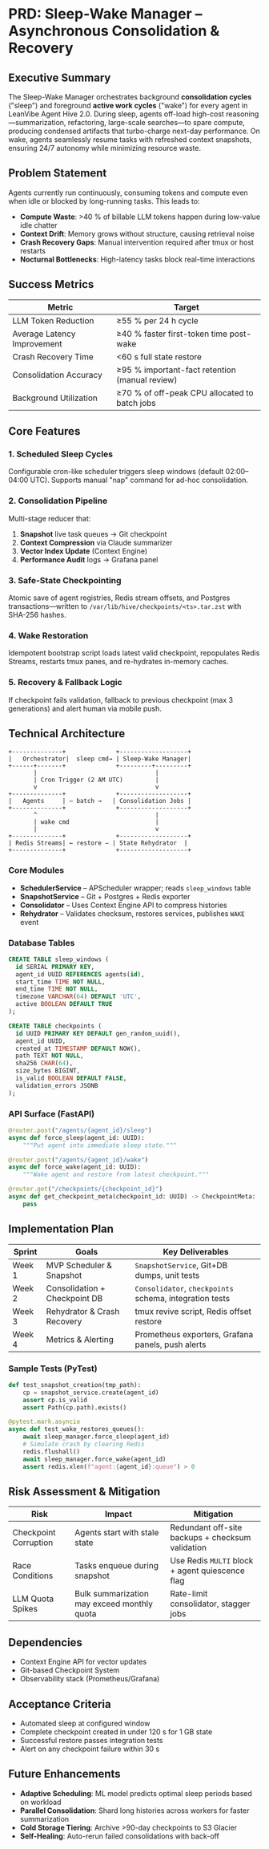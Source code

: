 # PRD: Sleep-Wake Manager – Asynchronous Consolidation & Recovery

## Executive Summary

The Sleep-Wake Manager orchestrates background **consolidation cycles** ("sleep") and foreground **active work cycles** ("wake") for every agent in LeanVibe Agent Hive 2.0. During sleep, agents off-load high-cost reasoning—summarization, refactoring, large-scale searches—to spare compute, producing condensed artifacts that turbo-charge next-day performance. On wake, agents seamlessly resume tasks with refreshed context snapshots, ensuring 24/7 autonomy while minimizing resource waste.

## Problem Statement

Agents currently run continuously, consuming tokens and compute even when idle or blocked by long-running tasks. This leads to:
- **Compute Waste**: >40 % of billable LLM tokens happen during low-value idle chatter
- **Context Drift**: Memory grows without structure, causing retrieval noise
- **Crash Recovery Gaps**: Manual intervention required after tmux or host restarts
- **Nocturnal Bottlenecks**: High-latency tasks block real-time interactions

## Success Metrics

| Metric | Target |
|--------|--------|
|LLM Token Reduction|≥55 % per 24 h cycle|
|Average Latency Improvement|≥40 % faster first-token time post-wake|
|Crash Recovery Time|<60 s full state restore|
|Consolidation Accuracy|≥95 % important-fact retention (manual review)|
|Background Utilization|≥70 % of off-peak CPU allocated to batch jobs|

## Core Features

### 1. Scheduled Sleep Cycles
Configurable cron-like scheduler triggers sleep windows (default 02:00–04:00 UTC). Supports manual "nap" command for ad-hoc consolidation.

### 2. Consolidation Pipeline
Multi-stage reducer that:
1. **Snapshot** live task queues → Git checkpoint
2. **Context Compression** via Claude summarizer
3. **Vector Index Update** (Context Engine)
4. **Performance Audit** logs → Grafana panel

### 3. Safe-State Checkpointing
Atomic save of agent registries, Redis stream offsets, and Postgres transactions—written to `/var/lib/hive/checkpoints/<ts>.tar.zst` with SHA-256 hashes.

### 4. Wake Restoration
Idempotent bootstrap script loads latest valid checkpoint, repopulates Redis Streams, restarts tmux panes, and re-hydrates in-memory caches.

### 5. Recovery & Fallback Logic
If checkpoint fails validation, fallback to previous checkpoint (max 3 generations) and alert human via mobile push.

## Technical Architecture

```
+--------------+              +-------------------+
|   Orchestrator|  sleep cmd→ | Sleep-Wake Manager|
+------+-------+              +---------+---------+
       |                                 |
       | Cron Trigger (2 AM UTC)         |
       v                                 v
+--------------+              +-------------------+
|   Agents     | — batch →   | Consolidation Jobs |
+--------------+              +-------------------+
       ^                                 |
       | wake cmd                        |
       |                                 v
+--------------+              +-------------------+
| Redis Streams| ← restore — | State Rehydrator  |
+--------------+              +-------------------+
```

### Core Modules
- **SchedulerService** – APScheduler wrapper; reads `sleep_windows` table
- **SnapshotService** – Git + Postgres + Redis exporter
- **Consolidator** – Uses Context Engine API to compress histories
- **Rehydrator** – Validates checksum, restores services, publishes `WAKE` event

### Database Tables
```sql
CREATE TABLE sleep_windows (
  id SERIAL PRIMARY KEY,
  agent_id UUID REFERENCES agents(id),
  start_time TIME NOT NULL,
  end_time TIME NOT NULL,
  timezone VARCHAR(64) DEFAULT 'UTC',
  active BOOLEAN DEFAULT TRUE
);

CREATE TABLE checkpoints (
  id UUID PRIMARY KEY DEFAULT gen_random_uuid(),
  agent_id UUID,
  created_at TIMESTAMP DEFAULT NOW(),
  path TEXT NOT NULL,
  sha256 CHAR(64),
  size_bytes BIGINT,
  is_valid BOOLEAN DEFAULT FALSE,
  validation_errors JSONB
);
```

### API Surface (FastAPI)
```python
@router.post("/agents/{agent_id}/sleep")
async def force_sleep(agent_id: UUID):
    """Put agent into immediate sleep state."""

@router.post("/agents/{agent_id}/wake")
async def force_wake(agent_id: UUID):
    """Wake agent and restore from latest checkpoint."""

@router.get("/checkpoints/{checkpoint_id}")
async def get_checkpoint_meta(checkpoint_id: UUID) -> CheckpointMeta:
    pass
```

## Implementation Plan

| Sprint | Goals | Key Deliverables |
|--------|-------|------------------|
|Week 1|MVP Scheduler & Snapshot|`SnapshotService`, Git+DB dumps, unit tests|
|Week 2|Consolidation + Checkpoint DB|`Consolidator`, `checkpoints` schema, integration tests|
|Week 3|Rehydrator & Crash Recovery|tmux revive script, Redis offset restore|
|Week 4|Metrics & Alerting|Prometheus exporters, Grafana panels, push alerts|

### Sample Tests (PyTest)
```python
def test_snapshot_creation(tmp_path):
    cp = snapshot_service.create(agent_id)
    assert cp.is_valid
    assert Path(cp.path).exists()

@pytest.mark.asyncio
async def test_wake_restores_queues():
    await sleep_manager.force_sleep(agent_id)
    # Simulate crash by clearing Redis
    redis.flushall()
    await sleep_manager.force_wake(agent_id)
    assert redis.xlen(f"agent:{agent_id}:queue") > 0
```

## Risk Assessment & Mitigation
| Risk | Impact | Mitigation |
|------|--------|-----------|
|Checkpoint Corruption|Agents start with stale state|Redundant off-site backups + checksum validation|
|Race Conditions|Tasks enqueue during snapshot|Use Redis `MULTI` block + agent quiescence flag|
|LLM Quota Spikes|Bulk summarization may exceed monthly quota|Rate-limit consolidator, stagger jobs|

## Dependencies
- Context Engine API for vector updates
- Git-based Checkpoint System
- Observability stack (Prometheus/Grafana)

## Acceptance Criteria
- Automated sleep at configured window
- Complete checkpoint created in under 120 s for 1 GB state
- Successful restore passes integration tests
- Alert on any checkpoint failure within 30 s

## Future Enhancements
- **Adaptive Scheduling**: ML model predicts optimal sleep periods based on workload
- **Parallel Consolidation**: Shard long histories across workers for faster summarization
- **Cold Storage Tiering**: Archive >90-day checkpoints to S3 Glacier
- **Self-Healing**: Auto-rerun failed consolidations with back-off
